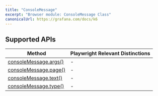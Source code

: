 ```yaml
---
title: "ConsoleMessage"
excerpt: "Browser module: ConsoleMessage Class"
canonicalUrl: https://grafana.com/docs/k6
---
```


<BrowserDocsWIP/>

## Supported APIs

| Method | Playwright Relevant Distinctions |
| - |  - |
| <a href="https://playwright.dev/docs/api/class-consolemessage#console-message-args" target="_blank" >consoleMessage.args()</a> | - |
| <a href="https://playwright.dev/docs/api/class-consolemessage#console-message-page" target="_blank" >consoleMessage.page()</a> | - |
| <a href="https://playwright.dev/docs/api/class-consolemessage#console-message-text" target="_blank" >consoleMessage.text()</a> | - |
| <a href="https://playwright.dev/docs/api/class-consolemessage#console-message-type" target="_blank" >consoleMessage.type()</a> | - |
